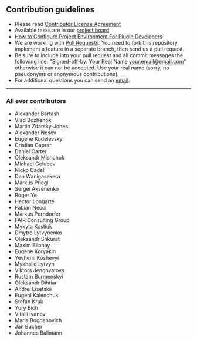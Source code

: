## Contribution guidelines

* Please read [Contributor License Agreement](http://developercertificate.org)
* Available tasks are in our [project board](https://github.com/epam/sap-commerce-intellij-idea-plugin/projects/1) 
* [How to Configure Project Environment For Plugin Developers](https://www.jetbrains.org/intellij/sdk/docs/basics/getting_started/setting_up_environment.html)
* We are working with [Pull Requests](https://help.github.com/articles/about-pull-requests/). You need to fork this repository, implement a feature in a separate branch, then send us a pull request.
* Be sure to include into your pull request and all commit messages the following line: "Signed-off-by: Your Real Name your.email@email.com" otherwise it can not be accepted. Use your real name (sorry, no pseudonyms or anonymous contributions).
* For additional questions you can send an [email](mailto:hybrisideaplugin@epam.com).

---

### All ever contributors

- Alexander Bartash
- Vlad Bozhenok
- Martin Zdarsky-Jones 
- Alexander Nosov 
- Eugene Kudelevsky
- Cristian Caprar 
- Daniel Carter
- Oleksandr Mishchuk 
- Michael Golubev
- Nicko Cadell 
- Dan Wanigasekera
- Markus Priegl 
- Sergei Aksenenko
- Roger Ye 
- Hector Longarte
- Fabian Necci 
- Markus Perndorfer
- FAIR Consulting Group 
- Mykyta Kostiuk
- Dmytro Lytvynenko 
- Oleksandr Shkurat
- Maxim Bilohay 
- Eugene Koryakin
- Yevhenii Koshevyi 
- Mykhailo Lytvyn
- Viktors Jengovatovs 
- Rustam Burmenskyi
- Oleksandr Dihtiar 
- Andrei Lisetskii
- Eugeni Kalenchuk
- Stefan Kruk
- Yury Bich
- Vitalii Ivanov
- Maria Bogdanovich
- Jan Bucher
- Johannes Ballmann
